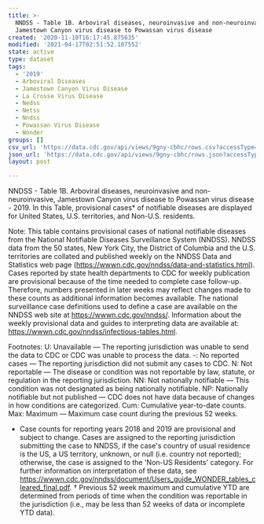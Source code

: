 ```yaml
---
title: >-
  NNDSS - Table 1B. Arboviral diseases, neuroinvasive and non-neuroinvasive,
  Jamestown Canyon virus disease to Powassan virus disease
created: '2020-11-10T16:17:45.875635'
modified: '2021-04-17T02:51:52.107552'
state: active
type: dataset
tags:
  - '2019'
  - Arboviral Diseases
  - Jamestown Canyon Virus Disease
  - La Crosse Virus Disease
  - Nedss
  - Netss
  - Nndss
  - Powassan Virus Disease
  - Wonder
groups: []
csv_url: 'https://data.cdc.gov/api/views/9gny-cbhc/rows.csv?accessType=DOWNLOAD'
json_url: 'https://data.cdc.gov/api/views/9gny-cbhc/rows.json?accessType=DOWNLOAD'
layout: post

---
```

NNDSS - Table 1B. Arboviral diseases, neuroinvasive and non-neuroinvasive, Jamestown Canyon virus disease to Powassan virus disease - 2019. In this Table, provisional cases* of notifiable diseases are displayed for United States, U.S. territories, and Non-U.S. residents. 

Note: 
This table contains provisional cases of national notifiable diseases from the National Notifiable Diseases Surveillance System (NNDSS). NNDSS data from the 50 states, New York City, the District of Columbia and the U.S. territories are collated and published weekly on the NNDSS Data and Statistics web page (https://wwwn.cdc.gov/nndss/data-and-statistics.html). Cases reported by state health departments to CDC for weekly publication are provisional because of the time needed to complete case follow-up. Therefore, numbers presented in later weeks may reflect changes made to these counts as additional information becomes available. The national surveillance case definitions used to define a case are available on the NNDSS web site at https://wwwn.cdc.gov/nndss/. Information about the weekly provisional data and guides to interpreting data are available at: https://wwwn.cdc.gov/nndss/infectious-tables.html. 

Footnotes:
U: Unavailable — The reporting jurisdiction was unable to send the data to CDC or CDC was unable to process the data.
-: No reported cases — The reporting jurisdiction did not submit any cases to CDC.
N: Not reportable — The disease or condition was not reportable by law, statute, or regulation in the reporting jurisdiction.
NN: Not nationally notifiable — This condition was not designated as being nationally notifiable.
NP: Nationally notifiable but not published — CDC does not have data because of changes in how conditions are categorized.
Cum: Cumulative year-to-date counts.
Max: Maximum — Maximum case count during the previous 52 weeks.
* Case counts for reporting years 2018 and 2019 are provisional and subject to change. Cases are assigned to the reporting jurisdiction submitting the case to NNDSS, if the case's country of usual residence is the US, a US territory, unknown, or null (i.e. country not reported); otherwise, the case is assigned to the 'Non-US Residents' category. For further information on interpretation of these data, see https://wwwn.cdc.gov/nndss/document/Users_guide_WONDER_tables_cleared_final.pdf. 
† Previous 52 week maximum and cumulative YTD are determined from periods of time when the condition was reportable in the jurisdiction (i.e., may be less than 52 weeks of data or incomplete YTD data).
